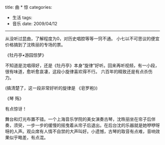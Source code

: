 title: 曲 * 惊
categories:
- 生活
tags:
- 音乐
date: 2009/04/12
---

从没听过昆曲，了解程度为0，对历史唱腔等等一窍不通。 小七以不可思议的便宜价格搞到了沈昳丽的专场的票。

《牡丹亭•游园惊梦》

不知道是沈唱得好，还是《牡丹亭》本身“旋律”好听。回来再听视频，有一小段，很有味道，愈听愈哀凄，这段小旋律喜欢得不行。 六百年的精致还是有点杀伤力。


(搞清楚了，这一段非常好听的旋律是 《皂罗袍》)



《琴 殇》

有点惊讶！

舞台和灯光布置不错。一个上海音乐学院的美女演奏古琴，沈昳丽坐在帘子后伴奏，须臾，一步一步的缓慢的摇曳着从帘子后退出。在后台沈的乐器就是她咿咿呀呀的人声。观众席有人情不自禁的大声叫好。小遗憾，古琴的取音有点难，音响效果似乎略差，有点混。

